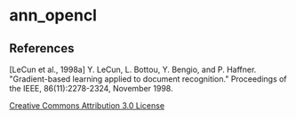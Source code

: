 # ann_opencl

## References
[LeCun et al., 1998a]
    Y. LeCun, L. Bottou, Y. Bengio, and P. Haffner. "Gradient-based learning applied to document recognition." Proceedings of the IEEE, 86(11):2278-2324, November 1998.
    
[Creative Commons Attribution 3.0 License](https://creativecommons.org/licenses/by/3.0/)
